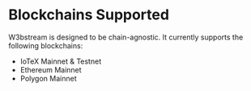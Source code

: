 # Blockchains Supported

W3bstream is designed to be chain-agnostic. It currently supports the following blockchains:

* IoTeX Mainnet & Testnet
* Ethereum Mainnet
* Polygon Mainnet

